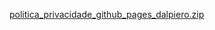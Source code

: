 [politica_privacidade_github_pages_dalpiero.zip](https://github.com/user-attachments/files/20012060/politica_privacidade_github_pages_dalpiero.zip)
